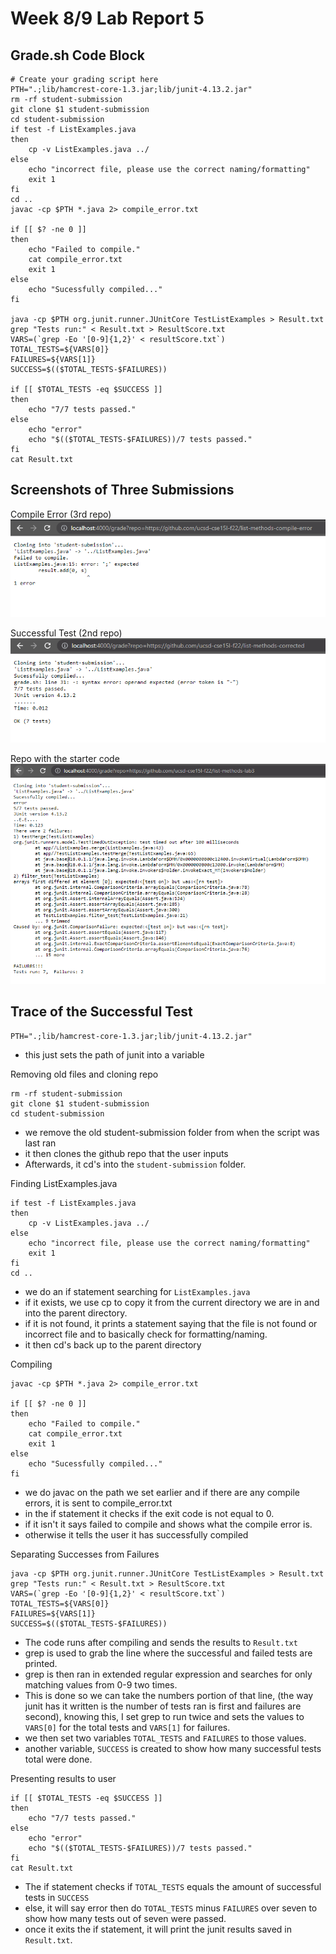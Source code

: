 # Week 8/9 Lab Report 5

## Grade.sh Code Block
    # Create your grading script here
    PTH=".;lib/hamcrest-core-1.3.jar;lib/junit-4.13.2.jar"
    rm -rf student-submission
    git clone $1 student-submission
    cd student-submission
    if test -f ListExamples.java
    then
        cp -v ListExamples.java ../
    else 
        echo "incorrect file, please use the correct naming/formatting"
        exit 1
    fi
    cd .. 
    javac -cp $PTH *.java 2> compile_error.txt

    if [[ $? -ne 0 ]]
    then
        echo "Failed to compile."
        cat compile_error.txt
        exit 1
    else
        echo "Sucessfully compiled..."
    fi

    java -cp $PTH org.junit.runner.JUnitCore TestListExamples > Result.txt
    grep "Tests run:" < Result.txt > ResultScore.txt
    VARS=(`grep -Eo '[0-9]{1,2}' < resultScore.txt`)
    TOTAL_TESTS=${VARS[0]}
    FAILURES=${VARS[1]}
    SUCCESS=$(($TOTAL_TESTS-$FAILURES))

    if [[ $TOTAL_TESTS -eq $SUCCESS ]]
    then
        echo "7/7 tests passed."
    else
        echo "error"
        echo "$(($TOTAL_TESTS-$FAILURES))/7 tests passed."
    fi
    cat Result.txt

## Screenshots of Three Submissions

Compile Error (3rd repo)
![image](screenshots/week8/image4.png)

Successful Test (2nd repo)
![image](screenshots/week8/image2.png)

Repo with the starter code
![image](screenshots/week8/image3.png)

## Trace of the Successful Test

    PTH=".;lib/hamcrest-core-1.3.jar;lib/junit-4.13.2.jar"

- this just sets the path of junit into a variable

Removing old files and cloning repo

    rm -rf student-submission
    git clone $1 student-submission
    cd student-submission

-  we remove the old student-submission folder from when the script was last ran
- it then clones the github repo that the user inputs
- Afterwards, it cd's into the `student-submission` folder.

Finding ListExamples.java

    if test -f ListExamples.java
    then
        cp -v ListExamples.java ../
    else 
        echo "incorrect file, please use the correct naming/formatting"
        exit 1
    fi
    cd .. 

- we do an if statement searching for `ListExamples.java`
- if it exists, we use cp to copy it from the current directory we are in and into the parent directory.
- if it is not found, it prints a statement saying that the file is not found or incorrect file and to basically check for formatting/naming.
- it then cd's back up to the parent directory

Compiling

    javac -cp $PTH *.java 2> compile_error.txt

    if [[ $? -ne 0 ]]
    then
        echo "Failed to compile."
        cat compile_error.txt
        exit 1
    else
        echo "Sucessfully compiled..."
    fi

- we do javac on the path we set earlier and if there are any compile errors, it is sent to compile_error.txt
- in the if statement it checks if the exit code is not equal to 0.
- if it isn't it says failed to compile and shows what the compile error is.
- otherwise it tells the user it has successfully compiled 

Separating Successes from Failures

    java -cp $PTH org.junit.runner.JUnitCore TestListExamples > Result.txt
    grep "Tests run:" < Result.txt > ResultScore.txt
    VARS=(`grep -Eo '[0-9]{1,2}' < resultScore.txt`)
    TOTAL_TESTS=${VARS[0]}
    FAILURES=${VARS[1]}
    SUCCESS=$(($TOTAL_TESTS-$FAILURES))

- The code runs after compiling and sends the results to `Result.txt`
- grep is used to grab the line where the successful and failed tests are printed.
- grep is then ran in extended regular expression and searches for only matching values from 0-9 two times.
- This is done so we can take the numbers portion of that line, (the way junit has it written is the number of tests ran is first and failures are second), knowing this, I set grep to run twice and sets the values to `VARS[0]` for the total tests and `VARS[1]` for failures.
- we then set two variables `TOTAL_TESTS` and `FAILURES` to those values.
- another variable, `SUCCESS` is created to show how many successful tests total were done.

Presenting results to user

    if [[ $TOTAL_TESTS -eq $SUCCESS ]]
    then
        echo "7/7 tests passed."
    else
        echo "error"
        echo "$(($TOTAL_TESTS-$FAILURES))/7 tests passed."
    fi
    cat Result.txt

- The if statement checks if `TOTAL_TESTS` equals the amount of successful tests in `SUCCESS`
- else, it will say error then do `TOTAL_TESTS` minus `FAILURES` over seven to show how many tests out of seven were passed.
- once it exits the if statement, it will print the junit results saved in `Result.txt`.